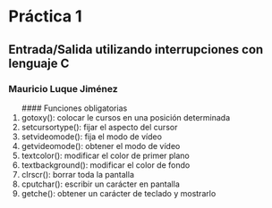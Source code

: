 # Práctica 1
## Entrada/Salida utilizando interrupciones con lenguaje C
### Mauricio Luque Jiménez

<ol> #### Funciones obligatorias
    <li> gotoxy(): colocar le cursos en una posición determinada
    <li> setcursortype(): fijar el aspecto del cursor
    <li> setvideomode(): fija el modo de vídeo
    <li> getvideomode(): obtener el modo de vídeo
    <li> textcolor(): modificar el color de primer plano
    <li> textbackground(): modificar el color de fondo
    <li> clrscr(): borrar toda la pantalla
    <li> cputchar(): escribir un carácter en pantalla
    <li> getche(): obtener un carácter de teclado y mostrarlo
</ol>